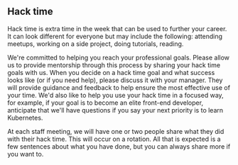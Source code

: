 ## Hack time

Hack time is extra time in the week that can be used to further your career. It can look different for everyone but may include the following: attending meetups, working on a side project, doing tutorials, reading.

We're committed to helping you reach your professional goals.  Please allow us to provide mentorship through this process by sharing your hack time goals with us.  When you decide on a hack time goal and what success looks like (or if you need help), please discuss it with your manager.  They will provide guidance and feedback to help ensure the most effective use of your time.  We'd also like to help you use your hack time in a focused way, for example, if your goal is to become an elite front-end developer, anticipate that we'll have questions if you say your next priority is to learn Kubernetes.

At each staff meeting, we will have one or two people share what they did with their hack time. This will occur on a rotation. All that is expected is a few sentences about what you have done, but you can always share more if you want to.
